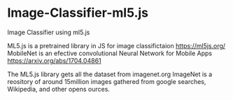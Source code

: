 # Image-Classifier-ml5.js
Image Classifier using ml5.js

ML5.js is a pretrained library in JS for image classifictaion 
https://ml5js.org/
MobileNet is an efective convolutional Neural Network for Mobile Apps
https://arxiv.org/abs/1704.04861

The ML5.js library gets all the dataset from imagenet.org
    ImageNet is a reository of around 15million images gathered from google searches, Wikipedia, and other opens ources.
    
